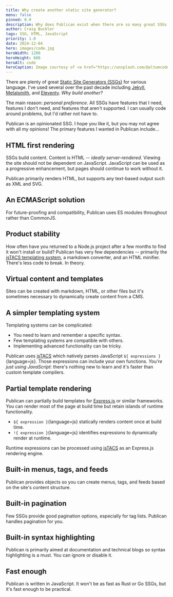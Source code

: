 ```yaml
---
title: Why create another static site generator?
menu: false
pinned: 0.9
description: Why does Publican exist when there are so many great SSGs for all systems and languages?
author: Craig Buckler
tags: SSG, HTML, JavaScript
priority: 1.0
date: 2024-12-04
hero: images/code.jpg
heroWidth: 1200
heroHeight: 600
heroAlt: code
heroCaption: Image courtesy of <a href="https://unsplash.com/@altumcode">AltumCode</a>
---
```


There are plenty of great [Static Site Generators (SSGs)](https://jamstack.org/generators/) for various language. I've used several over the past decade including [Jekyll](https://jekyllrb.com/), [Metalsmith](http://www.metalsmith.io/), and [Eleventy](https://11ty.dev/). *Why build another?*

The main reason: *personal preference*. All SSGs have features that I need, features I don't need, and features that aren't supported. I can usually code around problems, but I'd rather not have to.

Publican is an opinionated SSG. I hope you like it, but you may not agree with all my opinions! The primary features I wanted in Publican include&hellip;


## HTML first rendering

SSGs build content. Content is HTML -- *ideally server-rendered*. Viewing the site should not be dependent on JavaScript. JavaScript can be used as a progressive enhancement, but pages should continue to work without it.

Publican primarily renders HTML, but supports any text-based output such as XML and SVG.


## An ECMAScript solution

For future-proofing and compatibility, Publican uses ES modules throughout rather than CommonJS.


## Product stability

How often have you returned to a Node.js project after a few months to find it won't install or build? Publican has very few dependencies -- primarily the [jsTACS templating system](https://www.npmjs.com/package/jstacs), a markdown converter, and an HTML minifier. There's less code to break. In theory.


## Virtual content and templates

Sites can be created with markdown, HTML, or other files but it's sometimes necessary to dynamically create content from a CMS.


## A simpler templating system

Templating systems can be complicated:

* You need to learn and remember a specific syntax.
* Few templating systems are compatible with others.
* Implementing advanced functionality can be tricky.

Publican uses [jsTACS](https://www.npmjs.com/package/jstacs) which natively parses JavaScript `${ expressions }`{language=js}. Those expressions can include your own functions. *You're just using JavaScript*: there's nothing new to learn and it's faster than custom template compilers.


## Partial template rendering

Publican can partially build templates for [Express.js](https://expressjs.com/) or similar frameworks. You can render most of the page at build time but retain islands of runtime functionality.

* `${ expression }`{language=js} statically renders content once at build time.
* `!{ expression }`{language=js} identifies expressions to dynamically render at runtime.

Runtime expressions can be processed using [jsTACS](https://www.npmjs.com/package/jstacs) as an Express.js rendering engine.


## Built-in menus, tags, and feeds

Publican provides objects so you can create menus, tags, and feeds based on the site's content structure.


## Built-in pagination

Few SSGs provide good pagination options, especially for tag lists. Publican handles pagination for you.


## Built-in syntax highlighting

Publican is primarily aimed at documentation and technical blogs so syntax highlighting is a must. You can ignore or disable it.


## Fast enough

Publican is written in JavaScript. It won't be as fast as Rust or Go SSGs, but it's fast enough to be practical.
